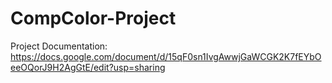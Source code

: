 # CompColor-Project

Project Documentation: https://docs.google.com/document/d/15qF0sn1IvgAwwjGaWCGK2K7fEYbOeeOQorJ9H2AgGtE/edit?usp=sharing
